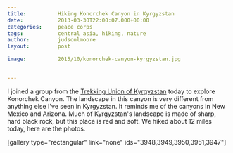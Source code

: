 ```yaml
---
title:			Hiking Konorchek Canyon in Kyrgyzstan
date:			2013-03-30T22:00:07.000+00:00
categories:		peace corps
tags:			central asia, hiking, nature
author:			judsonlmoore
layout:			post

image:			2015/10/konorchek-canyon-kyrgyzstan.jpg


---
```

I joined a group from the [Trekking Union of Kyrgyzstan](https://www.facebook.com/TUKKyrgyzstan/) today to explore Konorchek Canyon. The landscape in this canyon is very different from anything else I've seen in Kyrgyzstan. It reminds me of the canyons in New Mexico and Arizona. Much of Kyrgyzstan's landscape is made of sharp, hard black rock, but this place is red and soft. We hiked about 12 miles today, here are the photos.

[gallery type="rectangular" link="none" ids="3948,3949,3950,3951,3947"]